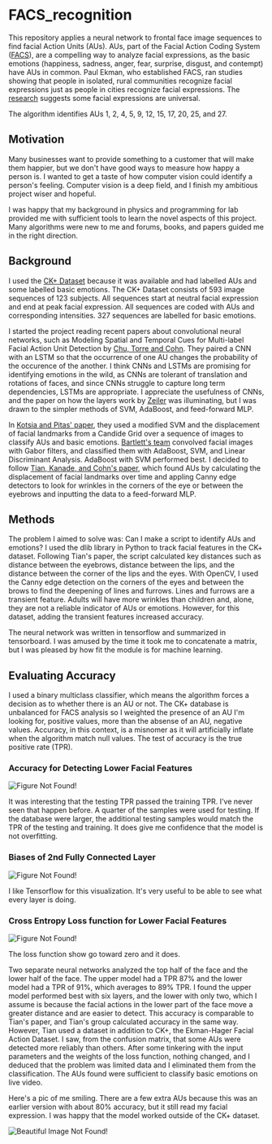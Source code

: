 # FACS_recognition
This repository applies a neural network to frontal face image sequences to find facial Action Units (AUs). AUs, part of the Facial Action Coding System ([FACS](https://en.wikipedia.org/wiki/Facial_Action_Coding_System)), are a compelling way to analyze facial expressions, as the basic emotions (happiness, sadness, anger, fear, surprise, disgust, and contempt) have AUs in common. Paul Ekman, who established FACS, ran studies showing that people in isolated, rural communities recognize facial expressions just as people in cities recognize facial expressions. The [research](http://psycnet.apa.org/record/1971-07999-001) suggests some facial expressions are universal. 

The algorithm identifies AUs 1, 2, 4, 5, 9, 12, 15, 17, 20, 25, and 27.

## Motivation
Many businesses want to provide something to a customer that will make them happier, but we don't have good ways to measure how happy a person is. I wanted to get a taste of how computer vision could identify a person's feeling. Computer vision is a deep field, and I finish my ambitious project wiser and hopeful. 

I was happy that my background in physics and programming for lab provided me with sufficient tools to learn the novel aspects of this project. Many algorithms were new to me and forums, books, and papers guided me in the right direction. 

## Background
I used the [CK+ Dataset](http://www.pitt.edu/~emotion/ck-spread.htm) because it was available and had labelled AUs and some labelled basic emotions. The CK+ Dataset consists of 593 image sequences of 123 subjects. All sequences start at neutral facial expression and end at peak facial expression. All sequences are coded with AUs and corresponding intensities. 327 sequences are labelled for basic emotions. 

I started the project reading recent papers about convolutional neural networks, such as Modeling Spatial and Temporal Cues for
Multi-label Facial Action Unit Detection by [Chu, Torre and Cohn](https://arxiv.org/abs/1608.00911). They paired a CNN with an LSTM so that the occurrence of one AU changes the probability of the occurence of the another. I think CNNs and LSTMs are promising for identifying emotions in the wild, as CNNs are tolerant of translation and rotations of faces, and since CNNs struggle to capture long term dependencies, LSTMs are appropriate. I appreciate the usefulness of CNNs, and the paper on how the layers work by [Zeiler](https://arxiv.org/abs/1311.2901) was illuminating, but I was drawn to the simpler methods of SVM, AdaBoost, and feed-forward MLP. 

In [Kotsia and Pitas' paper](https://ieeexplore.ieee.org/document/4032815/), they used a modified SVM and the displacement of facial landmarks from a Candide Grid over a sequence of images to classify AUs and basic emotions. [Bartlett's team](https://ieeexplore.ieee.org/document/1398364/) convolved facial images with Gabor filters, and classified them with AdaBoost, SVM, and Linear Discriminant Analysis. AdaBoost with SVM performed best. I decided to follow [Tian, Kanade, and Cohn's paper](https://www.ncbi.nlm.nih.gov/pmc/articles/PMC4157835/), which found AUs by calculating the displacement of facial landmarks over time and appling Canny edge detectors to look for wrinkles in the corners of the eye or between the eyebrows and inputting the data to a feed-forward MLP. 

## Methods
The problem I aimed to solve was: Can I make a script to identify AUs and emotions? I used the dlib library in Python to track facial features in the CK+ dataset. Following Tian's paper, the script calculated key distances such as distance between the eyebrows, distance between the lips, and the distance between the corner of the lips and the eyes. With OpenCV, I used the Canny edge detection on the corners of the eyes and between the brows to find the deepening of lines and furrows. Lines and furrows are a transient feature. Adults will have more wrinkles than children and, alone, they are not a reliable indicator of AUs or emotions. However, for this dataset, adding the transient features increased accuracy. 

The neural network was written in tensorflow and summarized in tensorboard. I was amused by the time it took me to concatenate a matrix, but I was pleased by how fit the module is for machine learning. 

## Evaluating Accuracy
I used a binary multiclass classifier, which means the algorithm forces a decision as to whether there is an AU or not. The CK+ database is unbalanced for FACS analysis so I weighted the presence of an AU I'm looking for, positive values, more than the absense of an AU, negative values. Accuracy, in this context, is a misnomer as it will artificially inflate when the algorithm match null values. The test of accuracy is the true positive rate (TPR). 

### Accuracy for Detecting Lower Facial Features
![Figure Not Found!](/img/bot_tpr23.png)

It was interesting that the testing TPR passed the training TPR. I've never seen that happen before. A quarter of the samples were used for testing. If the database were larger, the additional testing samples would match the TPR of the testing and training. It does give me confidence that the model is not overfitting.

### Biases of 2nd Fully Connected Layer
![Figure Not Found!](/img/bot_activation.png)

I like Tensorflow for this visualization. It's very useful to be able to see what every layer is doing. 

### Cross Entropy Loss function for Lower Facial Features
![Figure Not Found!](/img/bot_xent23.png)

The loss function show go toward zero and it does. 

Two separate neural networks analyzed the top half of the face and the lower half of the face. The upper model had a TPR 87% and the lower model had a TPR of 91%, which averages to 89% TPR. I found the upper model performed best with six layers, and the lower with only two, which I assume is because the facial actions in the lower part of the face move a greater distance and are easier to detect. This accuracy is comparable to Tian's paper, and Tian's group calculated accuracy in the same way. However, Tian used a dataset in addition to CK+, the Ekman-Hager Facial Action Dataset. I saw, from the confusion matrix, that some AUs were detected more reliably than others. After some tinkering with the input parameters and the weights of the loss function, nothing changed, and I deduced that the problem was limited data and I eliminated them from the classification. The AUs found were sufficient to classify basic emotions on live video. 

Here's a pic of me smiling. There are a few extra AUs because this was an earlier version with about 80% accuracy, but it still read my facial expression. I was happy that the model worked outside of the CK+ dataset. 

![Beautiful Image Not Found!](/img/face_pic.png)
